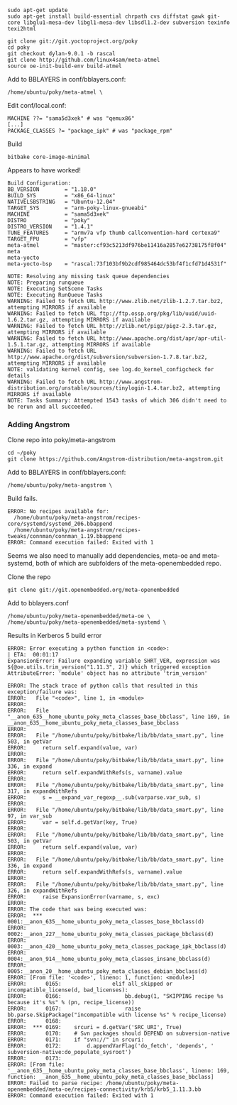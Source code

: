     sudo apt-get update
    sudo apt-get install build-essential chrpath cvs diffstat gawk git-core libglu1-mesa-dev libgl1-mesa-dev libsdl1.2-dev subversion texinfo texi2html

    git clone git://git.yoctoproject.org/poky
    cd poky
    git checkout dylan-9.0.1 -b rascal
    git clone http://github.com/linux4sam/meta-atmel
    source oe-init-build-env build-atmel

Add to BBLAYERS in conf/bblayers.conf:

    /home/ubuntu/poky/meta-atmel \

Edit conf/local.conf:

    MACHINE ??= "sama5d3xek" # was "qemux86"
    [...]
    PACKAGE_CLASSES ?= "package_ipk" # was "package_rpm"

Build

    bitbake core-image-minimal

Appears to have worked!

    Build Configuration:
    BB_VERSION        = "1.18.0"
    BUILD_SYS         = "x86_64-linux"
    NATIVELSBSTRING   = "Ubuntu-12.04"
    TARGET_SYS        = "arm-poky-linux-gnueabi"
    MACHINE           = "sama5d3xek"
    DISTRO            = "poky"
    DISTRO_VERSION    = "1.4.1"
    TUNE_FEATURES     = "armv7a vfp thumb callconvention-hard cortexa9"
    TARGET_FPU        = "vfp"
    meta-atmel        = "master:cf93c5213df976be11416a2857e62738175f8f04"
    meta
    meta-yocto
    meta-yocto-bsp    = "rascal:73f103bf9b2cdf985464dc53bf4f1cfd71d4531f"
    
    NOTE: Resolving any missing task queue dependencies
    NOTE: Preparing runqueue
    NOTE: Executing SetScene Tasks
    NOTE: Executing RunQueue Tasks
    WARNING: Failed to fetch URL http://www.zlib.net/zlib-1.2.7.tar.bz2, attempting MIRRORS if available
    WARNING: Failed to fetch URL ftp://ftp.ossp.org/pkg/lib/uuid/uuid-1.6.2.tar.gz, attempting MIRRORS if available
    WARNING: Failed to fetch URL http://zlib.net/pigz/pigz-2.3.tar.gz, attempting MIRRORS if available
    WARNING: Failed to fetch URL http://www.apache.org/dist/apr/apr-util-1.5.1.tar.gz, attempting MIRRORS if available
    WARNING: Failed to fetch URL http://www.apache.org/dist/subversion/subversion-1.7.8.tar.bz2, attempting MIRRORS if available
    NOTE: validating kernel config, see log.do_kernel_configcheck for details
    WARNING: Failed to fetch URL http://www.angstrom-distribution.org/unstable/sources/tinylogin-1.4.tar.bz2, attempting MIRRORS if available
    NOTE: Tasks Summary: Attempted 1543 tasks of which 306 didn't need to be rerun and all succeeded.

### Adding Angstrom ###

Clone repo into poky/meta-angstrom

    cd ~/poky
    git clone https://github.com/Angstrom-distribution/meta-angstrom.git

Add to BBLAYERS in conf/bblayers.conf:

    /home/ubuntu/poky/meta-angstrom \

Build fails.

    ERROR: No recipes available for:
      /home/ubuntu/poky/meta-angstrom/recipes-core/systemd/systemd_206.bbappend
      /home/ubuntu/poky/meta-angstrom/recipes-tweaks/connman/connman_1.19.bbappend
    ERROR: Command execution failed: Exited with 1

Seems we also need to manually add dependencies, meta-oe and meta-systemd, both of which are subfolders of the meta-openembedded repo.

Clone the repo

    git clone git://git.openembedded.org/meta-openembedded

Add to bblayers.conf

    /home/ubuntu/poky/meta-openembedded/meta-oe \
    /home/ubuntu/poky/meta-openembedded/meta-systemd \

Results in Kerberos 5 build error

    ERROR: Error executing a python function in <code>:                                                                         | ETA:  00:01:17
    ExpansionError: Failure expanding variable SHRT_VER, expression was ${@oe.utils.trim_version("1.11.3", 2)} which triggered exception AttributeError: 'module' object has no attribute 'trim_version'
    
    ERROR: The stack trace of python calls that resulted in this exception/failure was:
    ERROR:   File "<code>", line 1, in <module>
    ERROR: 
    ERROR:   File "__anon_635__home_ubuntu_poky_meta_classes_base_bbclass", line 169, in __anon_635__home_ubuntu_poky_meta_classes_base_bbclass
    ERROR: 
    ERROR:   File "/home/ubuntu/poky/bitbake/lib/bb/data_smart.py", line 503, in getVar
    ERROR:     return self.expand(value, var)
    ERROR: 
    ERROR:   File "/home/ubuntu/poky/bitbake/lib/bb/data_smart.py", line 336, in expand
    ERROR:     return self.expandWithRefs(s, varname).value
    ERROR: 
    ERROR:   File "/home/ubuntu/poky/bitbake/lib/bb/data_smart.py", line 317, in expandWithRefs
    ERROR:     s = __expand_var_regexp__.sub(varparse.var_sub, s)
    ERROR: 
    ERROR:   File "/home/ubuntu/poky/bitbake/lib/bb/data_smart.py", line 97, in var_sub
    ERROR:     var = self.d.getVar(key, True)
    ERROR: 
    ERROR:   File "/home/ubuntu/poky/bitbake/lib/bb/data_smart.py", line 503, in getVar
    ERROR:     return self.expand(value, var)
    ERROR: 
    ERROR:   File "/home/ubuntu/poky/bitbake/lib/bb/data_smart.py", line 336, in expand
    ERROR:     return self.expandWithRefs(s, varname).value
    ERROR: 
    ERROR:   File "/home/ubuntu/poky/bitbake/lib/bb/data_smart.py", line 326, in expandWithRefs
    ERROR:     raise ExpansionError(varname, s, exc)
    ERROR: 
    ERROR: The code that was being executed was:
    ERROR:  *** 0001:__anon_635__home_ubuntu_poky_meta_classes_base_bbclass(d)
    ERROR:      0002:__anon_227__home_ubuntu_poky_meta_classes_package_bbclass(d)
    ERROR:      0003:__anon_420__home_ubuntu_poky_meta_classes_package_ipk_bbclass(d)
    ERROR:      0004:__anon_914__home_ubuntu_poky_meta_classes_insane_bbclass(d)
    ERROR:      0005:__anon_20__home_ubuntu_poky_meta_classes_debian_bbclass(d)
    ERROR: [From file: '<code>', lineno: 1, function: <module>]
    ERROR:      0165:                elif all_skipped or incompatible_license(d, bad_licenses):
    ERROR:      0166:                    bb.debug(1, "SKIPPING recipe %s because it's %s" % (pn, recipe_license))
    ERROR:      0167:                    raise bb.parse.SkipPackage("incompatible with license %s" % recipe_license)
    ERROR:      0168:
    ERROR:  *** 0169:    srcuri = d.getVar('SRC_URI', True)
    ERROR:      0170:    # Svn packages should DEPEND on subversion-native
    ERROR:      0171:    if "svn://" in srcuri:
    ERROR:      0172:        d.appendVarFlag('do_fetch', 'depends', ' subversion-native:do_populate_sysroot')
    ERROR:      0173:
    ERROR: [From file: '__anon_635__home_ubuntu_poky_meta_classes_base_bbclass', lineno: 169, function: __anon_635__home_ubuntu_poky_meta_classes_base_bbclass]
    ERROR: Failed to parse recipe: /home/ubuntu/poky/meta-openembedded/meta-oe/recipes-connectivity/krb5/krb5_1.11.3.bb
    ERROR: Command execution failed: Exited with 1
